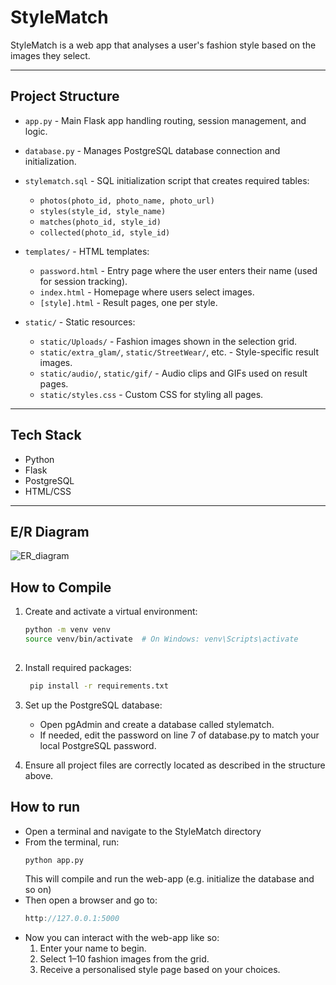 # StyleMatch

StyleMatch is a web app that analyses a user's fashion style based on the images they select.  

---

## Project Structure

- `app.py` - Main Flask app handling routing, session management, and logic.
- `database.py` - Manages PostgreSQL database connection and initialization.
- `stylematch.sql` - SQL initialization script that creates required tables:
  - `photos(photo_id, photo_name, photo_url)`
  - `styles(style_id, style_name)`
  - `matches(photo_id, style_id)`
  - `collected(photo_id, style_id)`

- `templates/` - HTML templates:
  - `password.html` - Entry page where the user enters their name (used for session tracking).
  - `index.html` - Homepage where users select images.
  - `[style].html` - Result pages, one per style.

- `static/` - Static resources:
  - `static/Uploads/` - Fashion images shown in the selection grid.
  - `static/extra_glam/`, `static/StreetWear/`, etc. - Style-specific result images.
  - `static/audio/`, `static/gif/` - Audio clips and GIFs used on result pages.
  - `static/styles.css` - Custom CSS for styling all pages.

---

## Tech Stack

- Python 
- Flask
- PostgreSQL
- HTML/CSS

---

## E/R Diagram

![ER_diagram](https://github.com/user-attachments/assets/6641b92d-cacb-47bc-bfbe-2b2a289604e8)


## How to Compile
1. Create and activate a virtual environment:
   ```bash
   python -m venv venv
   source venv/bin/activate  # On Windows: venv\Scripts\activate
  
2. Install required packages:
   ```bash
    pip install -r requirements.txt

3. Set up the PostgreSQL database:
    -  Open pgAdmin and create a database called stylematch.
    -  If needed, edit the password on line 7 of database.py to match your local PostgreSQL password.
    
4. Ensure all project files are correctly located as described in the structure above.


## How to run
- Open a terminal and navigate to the StyleMatch directory
- From the terminal, run:
  ```bash
  python app.py
  ```
  This will compile and run the web-app (e.g. initialize the database and so on)
- Then open a browser and go to:
  ```Cpp
  http://127.0.0.1:5000
- Now you can interact with the web-app like so:
  1. Enter your name to begin.
  2. Select 1–10 fashion images from the grid.
  3. Receive a personalised style page based on your choices.








